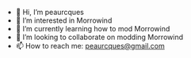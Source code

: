 - 👋 Hi, I’m peaurcques
- 👀 I’m interested in Morrowind
- 🌱 I’m currently learning how to mod Morrowind
- 💞️ I’m looking to collaborate on modding Morrowind
- 📫 How to reach me: peaurcques@gmail.com
